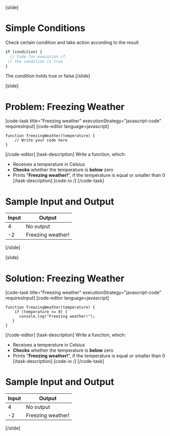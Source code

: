 [slide]
# Simple Conditions
Check certain condition and take action according to the result
```js
if (condition) {
  // Code for execution if  
 // the condition is true
} 
```
The condition holds true or false
[/slide]

[slide]
# Problem: Freezing Weather
[code-task title="Freezing weather" executionStrategy="javascript-code" requiresInput]
[code-editor language=javascript]
```
function freezingWeather(temperature) {
    // Write your code here
}
```
[/code-editor]
[task-description]
Write a function, which:
* Receives a temperature in Celsius
* **Checks** whether the temperature is **below** zero
* Prints "**Freezing weather!**", if the temperature is equal or smaller than 0
[/task-description]
[code-io /]
[/code-task]
# Sample Input and Output
|Input|Output|
|-----|------|
|4|No output|
|-2|Freezing weather!|
[/slide]

[slide]
# Solution: Freezing Weather
[code-task title="Freezing weather" executionStrategy="javascript-code" requiresInput]
[code-editor language=javascript]
```
function freezingWeather(temperature) {
    if (temperature <= 0) {
      console.log("Freezing weather!");
   }
}
```
[/code-editor]
[task-description]
Write a function, which:
* Receives a temperature in Celsius
* **Checks** whether the temperature is **below** zero
* Prints "**Freezing weather!**", if the temperature is equal or smaller than 0
[/task-description]
[code-io /]
[/code-task]
# Sample Input and Output
|Input|Output|
|-----|------|
|4|No output|
|-2|Freezing weather!|
[/slide]